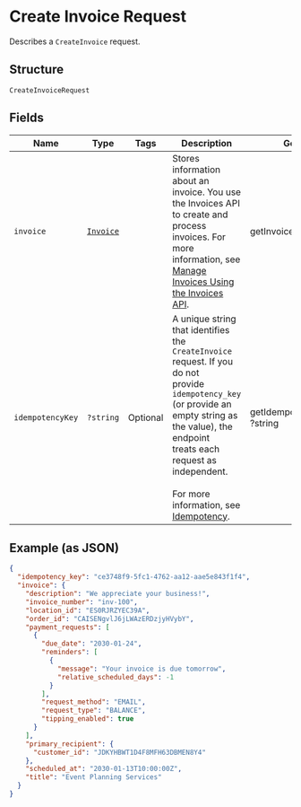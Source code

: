 
# Create Invoice Request

Describes a `CreateInvoice` request.

## Structure

`CreateInvoiceRequest`

## Fields

| Name | Type | Tags | Description | Getter | Setter |
|  --- | --- | --- | --- | --- | --- |
| `invoice` | [`Invoice`](/doc/models/invoice.md) |  | Stores information about an invoice. You use the Invoices API to create and process<br>invoices. For more information, see [Manage Invoices Using the Invoices API](https://developer.squareup.com/docs/docs/invoices-api/overview). | getInvoice(): Invoice | setInvoice(Invoice invoice): void |
| `idempotencyKey` | `?string` | Optional | A unique string that identifies the `CreateInvoice` request. If you do not<br>provide `idempotency_key` (or provide an empty string as the value), the endpoint<br>treats each request as independent.<br><br>For more information, see [Idempotency](https://developer.squareup.com/docs/docs/working-with-apis/idempotency). | getIdempotencyKey(): ?string | setIdempotencyKey(?string idempotencyKey): void |

## Example (as JSON)

```json
{
  "idempotency_key": "ce3748f9-5fc1-4762-aa12-aae5e843f1f4",
  "invoice": {
    "description": "We appreciate your business!",
    "invoice_number": "inv-100",
    "location_id": "ES0RJRZYEC39A",
    "order_id": "CAISENgvlJ6jLWAzERDzjyHVybY",
    "payment_requests": [
      {
        "due_date": "2030-01-24",
        "reminders": [
          {
            "message": "Your invoice is due tomorrow",
            "relative_scheduled_days": -1
          }
        ],
        "request_method": "EMAIL",
        "request_type": "BALANCE",
        "tipping_enabled": true
      }
    ],
    "primary_recipient": {
      "customer_id": "JDKYHBWT1D4F8MFH63DBMEN8Y4"
    },
    "scheduled_at": "2030-01-13T10:00:00Z",
    "title": "Event Planning Services"
  }
}
```


